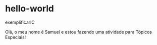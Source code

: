 # hello-world
exemplificarIC

Olá, o meu nome é Samuel e estou fazendo uma atividade para Tópicos Especiais!
